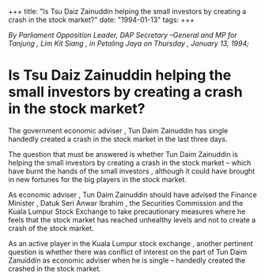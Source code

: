 +++ 
title: "Is Tsu Daiz Zainuddin helping the small investors by creating a crash in the stock market?"
date: "1994-01-13"
tags:
+++

_By Parliament Opposition Leader, DAP Secretary –General and MP for Tanjung , Lim Kit Siang , in Petaling Jaya on Thursday  ,  January 13,  1994;_

# Is Tsu Daiz Zainuddin helping the small investors by creating a crash in the stock market?

The government economic adviser , Tun Daim Zainuddin has single handedly created a crash in the stock market in the last three days.</u>

The question that must be answered is whether Tun Daim Zainuddin is helping the small investors by creating a crash in the stock market – which have burnt the hands of the small investors , although it could have brought in new fortunes for the big players in the stock market.

As economic adviser , Tun Daim Zainuddin should have advised the Finance Minister , Datuk Seri Anwar Ibrahim , the Securities Commission and the Kuala Lumpur Stock Exchange to take precautionary measures where he feels that the stock market has reached unhealthy levels and not to create a crash of the stock market.

As an active player in the Kuala Lumpur stock exchange , another pertinent question is whether there was conflict of interest on the part of Tun Daim Zanuiddin as economic adviser when he is single – handedly created the crashed in the stock market.
 
